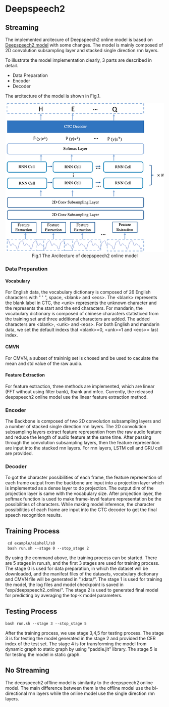 # Deepspeech2
## Streaming

The implemented arcitecure of Deepspeech2 online model is based on [Deepspeech2 model](https://arxiv.org/pdf/1512.02595.pdf) with some changes. 
The model is mainly composed of 2D convolution subsampling layer and stacked single direction rnn layers. 

To illustrate the model implementation clearly, 3 parts are described in detail.  
- Data Preparation
- Encoder
- Decoder


The arcitecture of the model is shown in Fig.1. 

<p align="center">
<img src="../images/ds2onlineModel.png" width=800> 
<br/>Fig.1 The Arcitecture of deepspeech2 online model
</p>

### Data Preparation
#### Vocabulary
For English data, the vocabulary dictionary is composed of 26 English characters with " ' ", space, \<blank\> and \<eos\>. The \<blank\> represents the blank label in CTC, the \<unk\> represents the unknown character and the <eos> represents the start and the end characters. For mandarin, the vocabulary dictionary is composed of chinese characters statisticed from the training set and three additional characters are added. The added characters are \<blank\>, \<unk\> and \<eos\>.  For both English and mandarin data, we set the default indexs that \<blank\>=0, \<unk\>=1 and \<eos\>= last index.

#### CMVN
For CMVN, a subset of traininig set is chosed and be used to caculate the mean and std value of the raw audio. 
 
#### Feature Extraction
 For feature extraction, three methods are implemented, which are linear (FFT without using filter bank), fbank and mfcc.
 Currently, the released deepspeech2 online model use the linear feature extraction method.
 <!--
For a single utterance $x^i$ sampled from the training set $S$,
 $ S= {(x^1,y^1),(x^2,y^2),...,(x^m,y^m)}$, where $y^i$ is the label correspodding to the ${x^i}
-->
### Encoder
The Backbone is composed of two 2D convolution subsampling layers and a number of stacked single direction rnn layers. The 2D convolution subsampling layers extract feature represention from the raw audio feature and reduce the length of audio feature at the same time. After passing through the convolution subsampling layers, then the feature represention are input into the stacked rnn layers. For rnn layers, LSTM cell and GRU cell are provided.

### Decoder
To got the character possibilities of each frame, the feature represention of each frame output from the backbone are input into a projection layer which is implemented as a dense layer to do projection. The output dim of the projection layer is same with the vocabulary size. After projection layer, the softmax function is used to make frame-level feature representation be the possibilities of characters. While making model inference, the character possibilities of each frame are input into the CTC decoder to get the final speech recognition results.

## Training Process
```
 cd example/aishell/s0
 bash run.sh --stage 0 --stop_stage 2
```
By using the command above, the training process can be started. There are 5 stages in run.sh, and the first 3 stages are used for training process. The stage 0 is used for data preparation, in which the dataset will be downloaded, and the manifest files of the datasets, vocabulary dictionary and CMVN file will be generated in "./data/". The stage 1 is used for training the model, the log files and model checkpoint is saved in "exp/deepspeech2_online/". The stage 2 is used to generated final model for predicting by averaging the top-k model parameters.  
 
## Testing Process
 ```
 bash run.sh --stage 3 --stop_stage 5
```
After the training process, we use stage 3,4,5 for testing process. The stage 3 is for testing the model generated in the stage 2 and provided the CER index of the test set. The stage 4 is for transforming the model from dynamic graph to static graph by using "paddle.jit" library. The stage 5 is for testing the model in static graph.

 
## No Streaming
The deepspeech2 offline model is similarity to the deepspeech2 online model. The main difference between them is the offline model use the bi-directional rnn layers while the online model use the single direction rnn layers.
